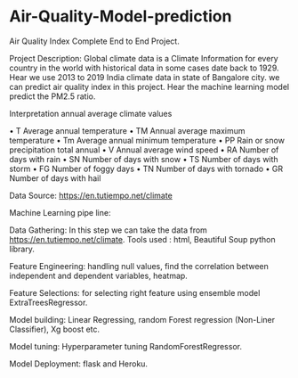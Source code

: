 # Air-Quality-Model-prediction
Air Quality Index Complete End to End Project.

Project Description: Global climate data is a Climate Information for every country in the world with historical data in some cases date back to 1929. Hear we use 2013 to 2019 India climate data in state of Bangalore city. we can predict air quality index in this project. Hear the machine learning model predict the PM2.5 ratio.

Interpretation annual average climate values

• T Average annual temperature • TM Annual average maximum temperature • Tm Average annual minimum temperature • PP Rain or snow precipitation total annual • V Annual average wind speed • RA Number of days with rain • SN Number of days with snow • TS Number of days with storm • FG Number of foggy days • TN Number of days with tornado • GR Number of days with hail

Data Source: https://en.tutiempo.net/climate

Machine Learning pipe line:

Data Gathering: In this step we can take the data from https://en.tutiempo.net/climate. Tools used : html, Beautiful Soup python library.

Feature Engineering: handling null values, find the correlation between independent and dependent variables, heatmap.

Feature Selections: for selecting right feature using ensemble model ExtraTreesRegressor.

Model building: Linear Regressing, random Forest regression (Non-Liner Classifier), Xg boost etc.

Model tuning: Hyperparameter tuning RandomForestRegressor.

Model Deployment: flask and Heroku.
